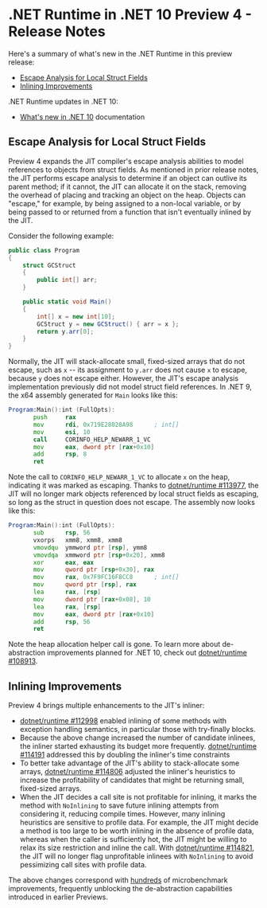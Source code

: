 # .NET Runtime in .NET 10 Preview 4 - Release Notes

Here's a summary of what's new in the .NET Runtime in this preview release:

- [Escape Analysis for Local Struct Fields](#escape-analysis-for-local-struct-fields)
- [Inlining Improvements](#inlining-improvements)

.NET Runtime updates in .NET 10:

- [What's new in .NET 10](https://learn.microsoft.com/dotnet/core/whats-new/dotnet-10/overview) documentation

## Escape Analysis for Local Struct Fields

Preview 4 expands the JIT compiler's escape analysis abilities to model references to objects from struct fields. As mentioned in prior release notes, the JIT performs escape analysis to determine if an object can outlive its parent method; if it cannot, the JIT can allocate it on the stack, removing the overhead of placing and tracking an object on the heap. Objects can "escape," for example, by being assigned to a non-local variable, or by being passed to or returned from a function that isn't eventually inlined by the JIT.

Consider the following example:

```csharp
public class Program
{
    struct GCStruct
    {
        public int[] arr;
    }

    public static void Main()
    {
    	int[] x = new int[10];
        GCStruct y = new GCStruct() { arr = x };
        return y.arr[0];
    }
}
```

Normally, the JIT will stack-allocate small, fixed-sized arrays that do not escape, such as `x` -- its assignment to `y.arr` does not cause `x` to escape, because `y` does not escape either. However, the JIT's escape analysis implementation previously did not model struct field references. In .NET 9, the x64 assembly generated for `Main` looks like this:

```asm
Program:Main():int (FullOpts):
       push     rax
       mov      rdi, 0x719E28028A98      ; int[]
       mov      esi, 10
       call     CORINFO_HELP_NEWARR_1_VC
       mov      eax, dword ptr [rax+0x10]
       add      rsp, 8
       ret
```

Note the call to `CORINFO_HELP_NEWARR_1_VC` to allocate `x` on the heap, indicating it was marked as escaping. Thanks to [dotnet/runtime #113977](https://github.com/dotnet/runtime/pull/113977), the JIT will no longer mark objects referenced by local struct fields as escaping, so long as the struct in question does not escape. The assembly now looks like this:

```asm
Program:Main():int (FullOpts):
       sub      rsp, 56
       vxorps   xmm8, xmm8, xmm8
       vmovdqu  ymmword ptr [rsp], ymm8
       vmovdqa  xmmword ptr [rsp+0x20], xmm8
       xor      eax, eax
       mov      qword ptr [rsp+0x30], rax
       mov      rax, 0x7F9FC16F8CC8      ; int[]
       mov      qword ptr [rsp], rax
       lea      rax, [rsp]
       mov      dword ptr [rax+0x08], 10
       lea      rax, [rsp]
       mov      eax, dword ptr [rax+0x10]
       add      rsp, 56
       ret
```

Note the heap allocation helper call is gone. To learn more about de-abstraction improvements planned for .NET 10, check out [dotnet/runtime #108913](https://github.com/dotnet/runtime/issues/108913).

## Inlining Improvements

Preview 4 brings multiple enhancements to the JIT's inliner:

* [dotnet/runtime #112998](https://github.com/dotnet/runtime/pull/112998) enabled inlining of some methods with exception handling semantics, in particular those with try-finally blocks.
* Because the above change increased the number of candidate inlinees, the inliner started exhausting its budget more frequently. [dotnet/runtime #114191](https://github.com/dotnet/runtime/pull/114191) addressed this by doubling the inliner's time constraints
* To better take advantage of the JIT's ability to stack-allocate some arrays, [dotnet/runtime #114806](https://github.com/dotnet/runtime/pull/114806) adjusted the inliner's heuristics to increase the profitability of candidates that might be returning small, fixed-sized arrays.
* When the JIT decides a call site is not profitable for inlining, it marks the method with `NoInlining` to save future inlining attempts from considering it, reducing compile times. However, many inlining heuristics are sensitive to profile data. For example, the JIT might decide a method is too large to be worth inlining in the absence of profile data, whereas when the caller is sufficiently hot, the JIT might be willing to relax its size restriction and inline the call. With [dotnet/runtime #114821](https://github.com/dotnet/runtime/pull/114821), the JIT will no longer flag unprofitable inlinees with `NoInlining` to avoid pessimizing call sites with profile data.

The above changes correspond with [hundreds](https://github.com/dotnet/runtime/pull/114821#issuecomment-2825645564) of microbenchmark improvements, frequently unblocking the de-abstraction capabilities introduced in earlier Previews.
